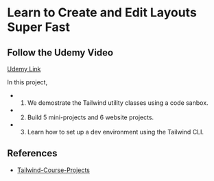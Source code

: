 # Learn to Create and Edit Layouts Super Fast 

## Follow the Udemy Video 
[Udemy Link](https://www.udemy.com/course/tailwind-from-scratch/)

In this project, 

* 1. We demostrate the Tailwind utility classes using a code sanbox.
* 2. Build 5 mini-projects and 6 website projects.
* 3. Learn how to set up a dev environment using the Tailwind CLI. 


## References 
* [Tailwind-Course-Projects](https://github.com/bradtraversy/tailwind-course-projects)